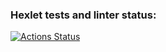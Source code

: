 ### Hexlet tests and linter status:
[![Actions Status](https://github.com/MaxNeverov/layout-designer-project-lvl2/workflows/hexlet-check/badge.svg)](https://github.com/MaxNeverov/layout-designer-project-lvl2/actions)